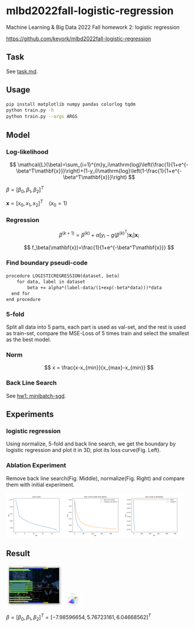 # mlbd2022fall-logistic-regression

Machine Learning & Big Data 2022 Fall homework 2: logistic regression

https://github.com/keyork/mlbd2022fall-logistic-regression

## Task

See [task.md](task.md).

## Usage

```bash
pip install matplotlib numpy pandas colorlog tqdm
python train.py -h
python train.py --args ARGS
```

## Model

### Log-likelihood

$$
\mathcal{L}(\beta)=\sum_{i=1}^{m}y_i\mathrm{log}\left(\frac{1}{1+e^{-\beta^T\mathbf{x}}}\right)+(1-y_i)\mathrm{log}\left(1-\frac{1}{1+e^{-\beta^T\mathbf{x}}}\right)
$$

$\beta=[\beta_0,\beta_1,\beta_2]^T$

$\mathbf{x}=[x_0,x_1,x_2]^T\quad (x_0=1)$

### Regression

$$
\beta^{(k+1)}=\beta^{(k)}+\alpha\left[y_i-g(\beta^{(k)^T})\mathbf{x}_i\right]\mathbf{x}_i
$$

$$
f_\beta(\mathbf{x})=\frac{1}{1+e^{-\beta^T\mathbf{x}}}
$$

### Find boundary pseudi-code

```pseudocode
procedure LOGISTICREGRESSION(dataset, beta)
	for data, label in dataset
		beta += alpha*(label-data/(1+exp(-beta*data)))*data
  end for
end procedure
```

### 5-fold

Split all data into 5 parts, each part is used as val-set, and the rest is used as train-set, compare the MSE-Loss of 5 times train and select the smallest as the best model.

### Norm

$$
x = \frac{x-x_{min}}{x_{max}-x_{min}}
$$

### Back Line Search

See [hw1: minibatch-sgd](https://github.com/keyork/mlbd2022fall-minibatch-sgd).

## Experiments

### logistic regression

Using normalize, 5-fold and back line search, we get the boundary by logistic regression and plot it in 3D, plot its loss curve(Fig. Left).

### Ablation Experiment

Remove back line search(Fig. Middle), normalize(Fig. Right) and compare them with initial experiment.

<img src="img_bak/loss-fold_5-iter_500-bls_True-lr_0.1-norm_True.png" alt="loss-fold_5-iter_500-bls_True-lr_0.1-norm_True" style="zoom: 25%;" /><img src="img_bak/loss-fold_5-iter_500-bls_comp-lr_0.1-norm_True.png" alt="loss-fold_5-iter_500-bls_comp-lr_0.1-norm_True" style="zoom:25%;" /><img src="img_bak/loss-fold_5-iter_500-bls_True-lr_0.1-norm_comp.png" alt="loss-fold_5-iter_500-bls_True-lr_0.1-norm_comp" style="zoom:25%;" />

## Result

<img src="img_bak/script.png" alt="script" style="zoom:15%;" /><img src="img_bak/img-fold_5-iter_500-bls_True-lr_0.1-norm_True.png" alt="img-fold_5-iter_500-bls_True-lr_0.1-norm_True" style="zoom:5%;" />

$\beta=[\beta_0,\beta_1,\beta_2]^T=[-7.98596654,5.76723161,6.04668562]^T$
